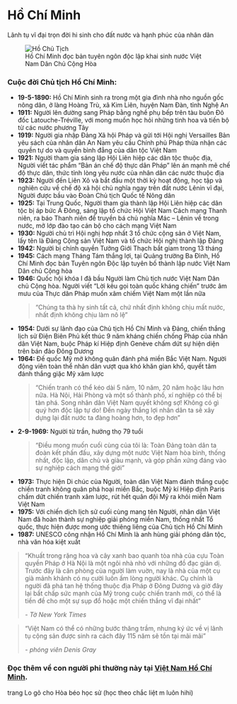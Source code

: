 <!DOCTYPE html>
<html lang="vi">
	<head>
		<style>
		@import url('https://fonts.googleapis.com/css2?family=Anton&family=Oswald:wght@300;400&display=swap');
html {
  font-size: 16px;
}

#main {
  line-height: 1.5;
  text-align: center;
  color: rgb(253, 215, 56);
  margin: 0;
  background-image: url("https://i.postimg.cc/jSFFDwhV/n-n-c-sao-v-ng.png");
  font-family: 'Oswald', sans-serif;
}

#title {
  font-size: 64px;
  margin: 50px auto 0px auto;
  font-family: 'Anton', sans-serif;
}

#sub {
  margin: -10px 20px 30px 20px;
  font-family: 'Anton', sans-serif;
}

#tribute-info {
  color: #333;
  font-family: 'Oswald', sans-serif;
  font-weight: 400;
}

#img-caption {
  font-family: 'Oswald', sans-serif;
  font-weight: 400;
}

#foot {
  font-family: 'Oswald', sans-serif;
  font-size: 16px;
  margin-bottom: 20px;
  font-weight: 400;
}

#tribute-info {
  margin: 30px 20px 40px 20px;
  padding: 30px 35px 30px 20px;
  border-radius: 5px;
  background: #eee;
  text-align: justify;
}

strong {
  color: rgb(206, 40, 62);
}

img {
  max-width: 100%;
  display: block;
  height: auto;
  margin: 0 auto;
  box-shadow: 0 4px 8px 0 rgba(0, 0, 0, 0.2), 0 6px 20px 0 rgba(0, 0, 0, 0.19);
}

#img-caption {
  margin: 15px 0 5px 0;
}

#listname {
  text-align: center;
}

ul {
  max-width: 550px;
  margin: 0 auto 50px auto;
  line-height: 1.6;
}

li {
  margin: 16px 0;
}

blockquote {
  font-style: italic;
  max-width: 545px;
  margin: 0 auto 50px auto;
  font-weight: 300;
}

.hcmquote {
  font-weight: 400;
  color: rgb(206, 40, 62);
}

.journal {
  margin: 0px auto 50px auto;
  text-align: center;
}

a {
  color: rgb(253, 215, 56);
}

@media (max-width: 460px) {
  #main {
    font-size: 12px;
  }
  #foot {
    font-size: 14px;
  }
  #title {
    font-size: 48px;
    line-height: 1.2;
  }
  #sub {
    font-size: 14px;
    margin: 0px 15px auto 15px;
  }
  #img-caption {
    font-size: 11px;
  }
  tribute-info {
    margin: 5px;
    padding: 30px 25px 30px 5px;
    font-size: 14px;
  }
  .journal {
    margin: 0px 0px 50px 10px;
  }
}
		</style>
	<body id="main">
  <h1 id="title">Hồ Chí Minh</h1>
  <p id="sub">Lãnh tụ vĩ đại trọn đời hi sinh cho đất nước và hạnh phúc của nhân dân</p>
  <figure id="img-div">
    <img id="image" src="https://i.ytimg.com/vi/RTVlz6MCUFk/hqdefault.jpg" alt="Hồ Chủ Tịch">
    <figcaption id="img-caption">Hồ Chí Minh đọc bản tuyên ngôn độc lập khai sinh nước Việt Nam Dân Chủ Cộng Hòa</figcaption>
  </figure>
  <section id="tribute-info">
    <h3 id="listname">Cuộc đời <strong>Chủ tịch Hồ Chí Minh</strong>:</h3>
    <ul id="timeline">
      <li><strong>19-5-1890:</strong> Hồ Chí Minh sinh ra trong một gia đình nhà nho nguồn gốc nông dân, ở làng Hoàng Trù, xã Kim Liên, huyện Nam Đàn, tỉnh Nghệ An</li>
      <li><strong>1911:</strong> Người lên đường sang Pháp bằng nghề phụ bếp trên tàu buôn Đô đốc Latouche-Tréville, với mong muốn học hỏi những tinh hoa và tiến bộ từ các nước phương Tây</li>
      <li><strong>1919:</strong> Người gia nhập Đảng Xã hội Pháp và gửi tới Hội nghị Versailles Bản yêu sách của nhân dân An Nam yêu cầu Chính phủ Pháp thừa nhận các quyền tự do và quyền bình đẳng của dân tộc Việt Nam</li>
      <li><strong>1921:</strong> Người tham gia sáng lập Hội Liên hiệp các dân tộc thuộc địa, Người viết tác phẩm “Bản án chế độ thực dân Pháp” lên án mạnh mẽ chế độ thực dân, thức tỉnh lòng yêu nước của nhân dân các nước thuộc địa</li>
      <li><strong>1923:</strong> Người đến Liên Xô và bắt đầu một thời kỳ hoạt động, học tập và nghiên cứu về chế độ xã hội chủ nghĩa ngay trên đất nước Lênin vĩ đại, Người được bầu vào Đoàn Chủ tịch Quốc tế Nông dân</li>
      <li><strong>1925:</strong> Tại Trung Quốc, Người tham gia thành lập Hội Liên hiệp các dân tộc bị áp bức Á Đông, sáng lập tổ chức Hội Việt Nam Cách mạng Thanh niên, ra báo Thanh niên để truyền bá chủ nghĩa Mác – Lênin về trong nước, mở lớp đào tạo cán bộ cho cách mạng Việt Nam</li>
      <li><strong>1930:</strong> Người chủ trì Hội nghị hợp nhất 3 tổ chức cộng sản ở Việt Nam, lấy tên là Đảng Cộng sản Việt Nam và tổ chức Hội nghị thành lập Đảng</li>
      <li><strong>1942:</strong> Người bị chính quyền Tưởng Giới Thạch bắt giam trong 13 tháng</li>
      <li><strong>1945:</strong> Cách mạng Tháng Tám thắng lợi, tại Quảng trường Ba Đình, Hồ Chí Minh đọc bản Tuyên ngôn Độc lập tuyên bố thành lập nước Việt Nam Dân chủ Cộng hòa</li>
      <li><strong>1946:</strong> Quốc hội khóa I đã bầu Người làm Chủ tịch nước Việt Nam Dân chủ Cộng hòa. Người viết “Lời kêu gọi toàn quốc kháng chiến” trước âm mưu của Thực dân Pháp muốn xâm chiếm Việt Nam một lần nữa
        <blockquote cite="http://www.phuong9govap.gov.vn/cuoc-doi-va-su-nghiep-cua-ho-chu-tich.html" class="hcmquote" title='trích “Lời kêu gọi toàn quốc kháng chiến", Hồ Chí Minh, 19-12-1946'>“Chúng ta thà hy sinh tất cả, chứ nhất định không chịu mất nước, nhất định không chịu làm nô lệ”</blockquote>
      </li>
      <li><strong>1954:</strong> Dưới sự lãnh đạo của Chủ tịch Hồ Chí Minh và Đảng, chiến thắng lịch sử Điện Biên Phủ kết thúc 9 năm kháng chiến chống Pháp của nhân dân Việt Nam, buộc Pháp kí Hiệp định Genève chấm dứt sự hiện diện trên bán đảo Đông Dương</li>
      <li><strong>1964:</strong> Đế quốc Mỹ mở không quân đánh phá miền Bắc Việt Nam. Người động viên toàn thể nhân dân vượt qua khó khăn gian khổ, quyết tâm đánh thắng giặc Mỹ xâm lược
        <blockquote class="hcmquote" cite="https://tuoitre.vn/loi-keu-goi-cua-chu-tich-ho-chi-minh-50-nam-truoc-1138453.htm" title="trong Lời kêu gọi của Chủ tịch Hồ Chí Minh phát trên Đài Tiếng nói Việt Nam, 17-7-1966">“Chiến tranh có thể kéo dài 5 năm, 10 năm, 20 năm hoặc lâu hơn nữa. Hà Nội, Hải Phòng và một số thành phố, xí nghiệp có thể bị tàn phá. Song nhân dân Việt Nam quyết không sợ! Không có gì quý hơn độc lập tự do! Đến ngày thắng lợi nhân dân ta sẽ xây dựng lại đất nước ta đàng hoàng hơn, to đẹp hơn”</blockquote>
      </li>
      <li><strong>2-9-1969:</strong> Người từ trần, hưởng thọ 79 tuổi
        <blockquote class="hcmquote" cite="https://vi.wikipedia.org/wiki/H%E1%BB%93_Ch%C3%AD_Minh" title="trích Di chúc Hồ Chí Minh, Hồ Chí Minh, 15-5-1965">“Điều mong muốn cuối cùng của tôi là: Toàn Đảng toàn dân ta đoàn kết phấn đấu, xây dựng một nước Việt Nam hòa bình, thống nhất, độc lập, dân chủ và giàu mạnh, và góp phần xứng đáng vào sự nghiệp cách mạng thế giới”</blockquote>
      </li>
      <li><strong>1973:</strong> Thực hiện Di chúc của Người, toàn dân Việt Nam đánh thắng cuộc chiến tranh không quân phá hoại miền Bắc, buộc Mỹ kí Hiệp định Paris chấm dứt chiến tranh xâm lược, rút hết quân đội Mỹ ra khỏi miền Nam Việt Nam</li>
      <li><strong>1975:</strong> Với chiến dịch lịch sử cuối cùng mang tên Người, nhân dân Việt Nam đã hoàn thành sự nghiệp giải phóng miền Nam, thống nhất Tổ quốc, thực hiện được mong ước thiêng liêng của Chủ tịch Hồ Chí Minh</li>
      <li><strong>1987:</strong> UNESCO công nhận Hồ Chí Minh là anh hùng giải phóng dân tộc, nhà văn hóa kiệt xuất</li>
    </ul>
      <blockquote class="journal" title="trích Tờ New York Times, số ra ngày Chủ nhật 28-3-1965" cite="https://www.bqllang.gov.vn/tin-tuc/tin-tong-hop/992-ch-t-ch-h-chi-minh-trong-con-m-t-ngu-i-nu-c-ngoai.html">
        <p class="journalquote">“Khuất trong rặng hoa và cây xanh bao quanh tòa nhà của cựu Toàn quyền Pháp ở Hà Nội là một ngôi nhà nhỏ với những đồ đạc giản dị. Trước đây là căn phòng của người làm vuờn, nay là nhà của một cụ già mảnh khảnh có nụ cười luôn ấm lòng người khác. Cụ chính là người đã phá tan hệ thống thuộc địa Pháp ở Đông Dương và giờ đây lại bất chấp sức mạnh của Mỹ trong cuộc chiến tranh mới, có thể là tiền đề cho một sự sụp đổ hoặc một chiến thắng vĩ đại nhất”</p>
        <cite class="journalcite">- Tờ New York Times</cite>
      </blockquote>
      <blockquote class="journal" title="theo Phóng viên Denis Gray của hãng tin AP" cite="https://www.bqllang.gov.vn/tin-tuc/tin-tong-hop/992-ch-t-ch-h-chi-minh-trong-con-m-t-ngu-i-nu-c-ngoai.html">
        <p class="journalquote">“Việt Nam có thể có những bước thăng trầm, nhưng ký ức về vị lãnh tụ cộng sản được sinh ra cách đây 115 năm sẽ tồn tại mãi mãi”</p>
        <cite class="journalcite">- phóng viên Denis Gray</cite>
      </blockquote>
  </section>
  <h3 id="foot">Đọc thêm về con người phi thường này tại <a id="tribute-link" href="https://tennguoidepnhat.net/ti%e1%bb%83u-s%e1%bb%ad/" target="_blank">Việt Nam Hồ Chí Minh</a>.</h3>
  <p>trang Lo gõ cho Hòa béo học sử (học theo chắc liệt m luôn hihi)</p>
	</body>
</html>
